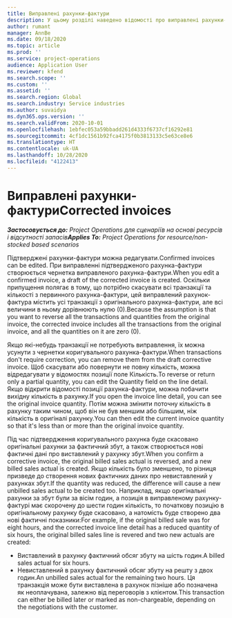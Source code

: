 ```yaml
---
title: Виправлені рахунки-фактури
description: У цьому розділі наведено відомості про виправлені рахунки-фактури.
author: rumant
manager: AnnBe
ms.date: 09/18/2020
ms.topic: article
ms.prod: ''
ms.service: project-operations
audience: Application User
ms.reviewer: kfend
ms.search.scope: ''
ms.custom: ''
ms.assetid: ''
ms.search.region: Global
ms.search.industry: Service industries
ms.author: suvaidya
ms.dyn365.ops.version: ''
ms.search.validFrom: 2020-10-01
ms.openlocfilehash: 1ebfec053a59bbadd261d4333f6737cf16292e81
ms.sourcegitcommit: 4cf1dc1561b92fca4175f0b3813133c5e63ce8e6
ms.translationtype: HT
ms.contentlocale: uk-UA
ms.lasthandoff: 10/28/2020
ms.locfileid: "4122413"
---
```

# <a name="corrected-invoices"></a><span data-ttu-id="dc9ba-103">Виправлені рахунки-фактури</span><span class="sxs-lookup"><span data-stu-id="dc9ba-103">Corrected invoices</span></span>

<span data-ttu-id="dc9ba-104">_**Застосовується до:** Project Operations для сценаріїв на основі ресурсів і відсутності запасів_</span><span class="sxs-lookup"><span data-stu-id="dc9ba-104">_**Applies To:** Project Operations for resource/non-stocked based scenarios_</span></span>

<span data-ttu-id="dc9ba-105">Підтверджені рахунки-фактури можна редагувати.</span><span class="sxs-lookup"><span data-stu-id="dc9ba-105">Confirmed invoices can be edited.</span></span> <span data-ttu-id="dc9ba-106">При виправленні підтвердженого рахунка-фактури створюється чернетка виправленого рахунка-фактури.</span><span class="sxs-lookup"><span data-stu-id="dc9ba-106">When you edit a confirmed invoice, a draft of the corrected invoice is created.</span></span> <span data-ttu-id="dc9ba-107">Оскільки припущення полягає в тому, що потрібно скасувати всі транзакції та кількості з первинного рахунка-фактури, цей виправлений рахунок-фактура містить усі транзакції з оригінального рахунка-фактури, але всі величини в ньому дорівнюють нулю (0).</span><span class="sxs-lookup"><span data-stu-id="dc9ba-107">Because the assumption is that you want to reverse all the transactions and quantities from the original invoice, the corrected invoice includes all the transactions from the original invoice, and all the quantities on it are zero (0).</span></span>

<span data-ttu-id="dc9ba-108">Якщо які-небудь транзакції не потребують виправлення, їх можна усунути з чернетки коригувального рахунка-фактури.</span><span class="sxs-lookup"><span data-stu-id="dc9ba-108">When transactions don't require correction, you can remove them from the draft corrective invoice.</span></span> <span data-ttu-id="dc9ba-109">Щоб скасувати або повернути не повну кількість, можна відредагувати у відомостях позиції поле Кількість.</span><span class="sxs-lookup"><span data-stu-id="dc9ba-109">To reverse or return only a partial quantity, you can edit the Quantity field on the line detail.</span></span> <span data-ttu-id="dc9ba-110">Якщо відкрити відомості позиції рахунка-фактури, можна побачити вихідну кількість в рахунку.</span><span class="sxs-lookup"><span data-stu-id="dc9ba-110">If you open the invoice line detail, you can see the original invoice quantity.</span></span> <span data-ttu-id="dc9ba-111">Потім можна змінити поточну кількість в рахунку таким чином, щоб він не був меншим або більшим, ніж кількість в оригіналі рахунку.</span><span class="sxs-lookup"><span data-stu-id="dc9ba-111">You can then edit the current invoice quantity so that it's less than or more than the original invoice quantity.</span></span>

<span data-ttu-id="dc9ba-112">Під час підтвердження коригувального рахунка буде скасовано оригінальні рахунки за фактичний збут, а також створюється нові фактичні дані про виставлений у рахунку збут.</span><span class="sxs-lookup"><span data-stu-id="dc9ba-112">When you confirm a corrective invoice, the original billed sales actual is reversed, and a new billed sales actual is created.</span></span> <span data-ttu-id="dc9ba-113">Якщо кількість було зменшено, то різниця призведе до створення нових фактичних даних про невиставлений у рахунках збут.</span><span class="sxs-lookup"><span data-stu-id="dc9ba-113">If the quantity was reduced, the difference will cause a new unbilled sales actual to be created too.</span></span> <span data-ttu-id="dc9ba-114">Наприклад, якщо оригінальні рахунки за збут були за вісім годин, а позиція в виправленому рахунку-фактурі має скорочену до шести годин кількість, то початкову позицію в оригінальному рахунку буде скасовано, а натомість буде створено два нові фактичні показники:</span><span class="sxs-lookup"><span data-stu-id="dc9ba-114">For example, if the original billed sale was for eight hours, and the corrected invoice line detail has a reduced quantity of six hours, the original billed sales line is revered and two new actuals are created:</span></span>

- <span data-ttu-id="dc9ba-115">Виставлений в рахунку фактичний обсяг збуту на шість годин.</span><span class="sxs-lookup"><span data-stu-id="dc9ba-115">A billed sales actual for six hours.</span></span>
- <span data-ttu-id="dc9ba-116">Невиставлений в рахунку фактичний обсяг збуту на решту з двох годин.</span><span class="sxs-lookup"><span data-stu-id="dc9ba-116">An unbilled sales actual for the remaining two hours.</span></span> <span data-ttu-id="dc9ba-117">Ця транзакція може бути виставлена в рахунок пізніше або позначена як неоплачувана, залежно від переговорів з клієнтом.</span><span class="sxs-lookup"><span data-stu-id="dc9ba-117">This transaction can either be billed later or marked as non-chargeable, depending on the negotiations with the customer.</span></span>
